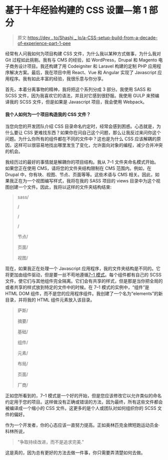 # 基于十年经验构建的 CSS 设置—第 1 部分

> 原文:[https://dev . to/Shashi _ lo/a-CSS-setup-build-from-a-decade-of-experience-part-1-pee](https://dev.to/shashi_lo/a-css-setup-built-from-a-decade-of-experience-part-1-pee)

经常有人问我如何为项目构建 CSS 文件，为什么我以某种方式做事，为什么我对 Git 过程如此挑剔。我有与 CMS 的经验，如 WordPress，Drupal 和 Magento 电子商务设计项目。我还构建了用 Codeigniter 和 Laravel 构建的定制 PHP 应用程序解决方案。最后，我在项目中用 React、Vue 和 Angular 实现了 Javascript 应用程序。我有如此丰富的经验，我很乐意与你分享。

首先，本着分离事物的精神，我将把这个系列分成 3 部分。我使用 SASS 和 SCSS 文件，因为我喜欢它的语法，并且对它感到很舒服。我使用 GULP 来预编译我的 SCSS 文件，但是如果是 Javascript 项目，我会使用 Webpack。

#### [](#how-do-i-personally-structure-my-css-files-for-a-project)**我个人如何为一个项目构造我的 CSS 文件？**

当您向您的开发团队介绍 CSS 目录命名约定时，经常会感到困惑。心态就是，为什么要让 CSS 更难找东西？如果你在问自己这个问题，那么让我反过来问你这个问题。为什么你所有的组件都在不同的文件中？这也是为什么 CSS 应该解耦的原因，这样可以很容易地找出哪里发生了变化，允许面向对象的编程，减少合并冲突的机会。

我经历过的最好的事情就是解耦你的项目结构。我从 7–1 文件夹命名模式开始。如果您正在使用 CMS，请将您的文件夹结构限制在 CMS 范围内。例如，在 Drupal 中，你有块、视图、节点、页面等等。这些术语与 CMS 相关。因此，如果我正在为一个视图编写样式，我将在我的 SASS 项目的 views 目录中为这个视图创建一个文件。因此，我将以这样的文件夹结构结束:

> sass/
> 
> /
> 
> /
> 
> /
> 
> 节点/
> 
> 页面/
> 
> 视图/

现在，如果我正在处理一个 Javascript 应用程序，我的文件夹结构是不同的。它将更加由组件驱动，但是要一丝不苟地遵循[7–1 模式](http://7%E2%80%931%20Pattern)。每个组件都有自己的 SCSS 文件，使它们与其他组件完全隔离。它们会有共享的样式，但是那是当你把全局的或者共享的样式放到特定的文件中的时候。在 7–1 模式的实例中，“组件”是 HTML DOM 组件，而不是您的应用程序组件。我创建了一个名为“elements”的新目录，并将我的 HTML 组件元素放入该目录。

> 萨斯/
> 
> 摘要/
> 
> 基础/
> 
> 组件/
> 
> 元素/
> 
> 布局/
> 
> 页面/
> 
> 厂商/

正如您所看到的，7–1 模式是一个好的开始，但是您应该修改它以允许类似的命名约定用于您的项目。这样做没有正确或错误的方法，因为最终，所有这些文件都会被编译成一个缩小的 CSS 文件。这更多的是个人或团队对如何组织你的 SCSS 文件的偏好。

作为一个开发者，你的心态应该一直努力提高。正如奥林匹克金牌短跑运动员金·科林所说，

> "争取持续改进，而不是追求完美."

这是真的，因为总有更好的方法去做一件事，你只需要弄清楚如何去做。